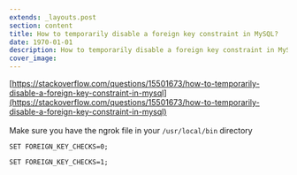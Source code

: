 ```yaml
---
extends: _layouts.post
section: content
title: How to temporarily disable a foreign key constraint in MySQL?
date: 1970-01-01
description: How to temporarily disable a foreign key constraint in MySQL?
cover_image: 
---
```


[https://stackoverflow.com/questions/15501673/how-to-temporarily-disable-a-foreign-key-constraint-in-mysql](https://stackoverflow.com/questions/15501673/how-to-temporarily-disable-a-foreign-key-constraint-in-mysql)
<br><br>
Make sure you have the ngrok file in your `/usr/local/bin` directory
```mysql
SET FOREIGN_KEY_CHECKS=0;
```
```mysql
SET FOREIGN_KEY_CHECKS=1;
```